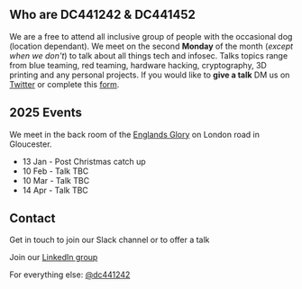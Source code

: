 ## Who are DC441242 & DC441452
We are a free to attend all inclusive group of people with the occasional dog (location dependant). We meet on the second **Monday** of the month (*except when we don't*) to talk about all things tech and infosec. Talks topics range from blue teaming, red teaming, hardware hacking, cryptography, 3D printing and any personal projects. If you would like to **give a talk** DM us on [Twitter](https://twitter.com/dc441242) or complete this [form](https://forms.gle/EaoRV8RJnvN7o9sP8).


## 2025 Events

We meet in the back room of the [Englands Glory](https://g.co/kgs/2MBihGT) on London road in Gloucester. 



  - 13 Jan - Post Christmas catch up
  - 10 Feb - Talk TBC
  - 10 Mar - Talk TBC
  - 14 Apr - Talk TBC



## Contact

Get in touch to join our Slack channel or to offer a talk

Join our [LinkedIn group](https://www.linkedin.com/groups/12645197/)

For everything else: [@dc441242](https://twitter.com/dc441242)
